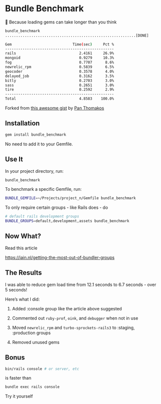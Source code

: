 # Bundle Benchmark

:gem: Because loading gems can take longer than you think

```sh
bundle_benchmark
............................................................[DONE]

Gem                            Time(sec)     Pct %
--------------------------------------------------
rails                             2.4161     26.9%
mongoid                           0.9279     10.3%
fog                               0.7707      8.6%
newrelic_rpm                      0.5839      6.5%
geocoder                          0.3578      4.0%
delayed_job                       0.3162      3.5%
bitly                             0.2703      3.0%
sass                              0.2651      3.0%
tire                              0.2592      2.9%
--------------------------------------------------
Total                             4.8583    100.0%
```

Forked from [this awesome gist](https://gist.github.com/panthomakos/2588879) by [Pan Thomakos](https://github.com/panthomakos)

## Installation

```sh
gem install bundle_benchmark
```

No need to add it to your Gemfile.

## Use It

In your project directory, run:

```sh
bundle_benchmark
```

To benchmark a specific Gemfile, run:

```sh
BUNDLE_GEMFILE=~/Projects/project_n/Gemfile bundle_benchmark
```

To only require certain groups - like Rails does - do

```sh
# default rails development groups
BUNDLE_GROUPS=default,development,assets bundle_benchmark
```

## Now What?

Read this article

https://iain.nl/getting-the-most-out-of-bundler-groups

## The Results

I was able to reduce gem load time from 12.1 seconds to 6.7 seconds - over 5 seconds!

Here’s what I did:

1. Added :console group like the article above suggested

1. Commented out `ruby-prof`, `oink`, and `debugger` when not in use

1. Moved `newrelic_rpm` and `turbo-sprockets-rails3` to :staging, :production groups

1. Removed unused gems

## Bonus

```sh
bin/rails console # or server, etc
```

is faster than

```sh
bundle exec rails console
```

Try it yourself
